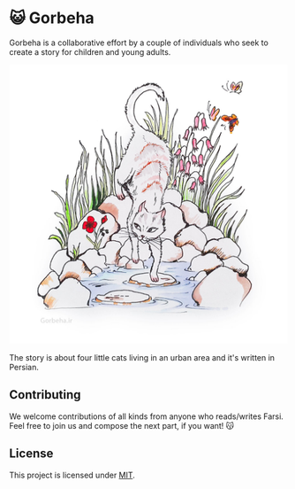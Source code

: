 # 😺 Gorbeha
Gorbeha is a collaborative effort by a couple of individuals who seek to create a story for children and young adults.

![Gorbeha](https://raw.githubusercontent.com/behnum/gorbeha.ir/master/images/illustrations/part-2.jpg)

The story is about four little cats living in an urban area and it's written in Persian.


Contributing
------
We welcome contributions of all kinds from anyone who reads/writes Farsi. Feel free to join us and compose the next part, if you want! 😽

License
--------
This project is licensed under [MIT](https://github.com/behnum/gorbeha.ir/blob/master/LICENSE).
